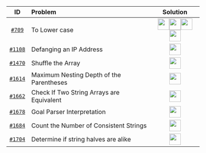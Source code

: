 <!--
Icon link template for the diff lang
[<img src="https://img.icons8.com/color/c-plus-plus-logo.png" width="30px" height="30px">](your_file_link)
[<img src="https://img.icons8.com/color/java.png" width="30px" height="30px">](your_file_link)
[<img src="https://img.icons8.com/color/javascript.png" width="30px" height="30px">](your_file_link)
[<img src="https://img.icons8.com/color/python.png" width="30px" height="30px">](your_file_link)
 -->
|                                         ID                                          | Problem                                   |                                                                                                                                                                                                                                                                                                                                                                                                                    Solution                                                                                                                                                                                                                                                                                                                                                                                                                    |
| :---------------------------------------------------------------------------------: | :---------------------------------------- | :--------------------------------------------------------------------------------------------------------------------------------------------------------------------------------------------------------------------------------------------------------------------------------------------------------------------------------------------------------------------------------------------------------------------------------------------------------------------------------------------------------------------------------------------------------------------------------------------------------------------------------------------------------------------------------------------------------------------------------------------------------------------------------------------------------------------------------------------: |
|               [`#709`](https://leetcode.com/problems/to-lower-case/)                | To Lower case                             | [<img src="https://img.icons8.com/color/c-plus-plus-logo.png" width="30px" height="30px">](https://github.com/pol-alok/competitive-programming/blob/master/leetcode/2021/january/practice/cpp/709-ToLowerCase.cpp)[<img src="https://img.icons8.com/color/java.png" width="30px" height="30px">](https://github.com/pol-alok/competitive-programming/blob/master/leetcode/2021/january/practice/java/709-ToLowerCase.java)[<img src="https://img.icons8.com/color/javascript.png" width="30px" height="30px">](https://github.com/pol-alok/competitive-programming/blob/master/leetcode/2021/january/practice/js/709-ToLowerCase.js)[<img src="https://img.icons8.com/color/python.png" width="30px" height="30px">](https://github.com/pol-alok/competitive-programming/blob/master/leetcode/2021/january/practice/python/709-ToLowerCase.py) |
|          [`#1108`](https://leetcode.com/problems/defanging-an-ip-address/)          | Defanging an IP Address                   |                                                                                                                                                                                                                                                                                                          [<img src="https://img.icons8.com/color/c-plus-plus-logo.png" width="30px" height="30px">](https://github.com/pol-alok/competitive-programming/blob/master/leetcode/2021/january/practice/cpp/1108-DefangingAnIPAddress.cpp)                                                                                                                                                                                                                                                                                                          |
|             [`#1470`](https://leetcode.com/problems/shuffle-the-array/)             | Shuffle the Array                         |                                                                                                                                                                                                                                                                                                            [<img src="https://img.icons8.com/color/c-plus-plus-logo.png" width="30px" height="30px">](https://github.com/pol-alok/competitive-programming/blob/master/leetcode/2021/february/practice/cpp/1470-ShuffleTheArray.cpp)                                                                                                                                                                                                                                                                                                            |
| [`#1614`](https://leetcode.com/problems/maximum-nesting-depth-of-the-parentheses/)  | Maximum Nesting Depth of the Parentheses  |                                                                                                                                                                                                                                                                                                  [<img src="https://img.icons8.com/color/c-plus-plus-logo.png" width="30px" height="30px">](https://github.com/pol-alok/competitive-programming/blob/master/leetcode/2021/january/practice/cpp/1614-MaximumNestingDepthOfTheParentheses.cpp)                                                                                                                                                                                                                                                                                                   |
| [`#1662`](https://leetcode.com/problems/check-if-two-string-arrays-are-equivalent/) | Check If Two String Arrays are Equivalent |                                                                                                                                                                                                                                                                                                  [<img src="https://img.icons8.com/color/c-plus-plus-logo.png" width="30px" height="30px">](https://github.com/pol-alok/competitive-programming/blob/master/leetcode/2021/january/practice/cpp/1662-CheckIfTwoStringArraysAreEquivalent.cpp)                                                                                                                                                                                                                                                                                                   |
|        [`#1678`](https://leetcode.com/problems/goal-parser-interpretation/)         | Goal Parser Interpretation                |                                                                                                                                                                                                                                                                                                        [<img src="https://img.icons8.com/color/c-plus-plus-logo.png" width="30px" height="30px">](https://github.com/pol-alok/competitive-programming/blob/master/leetcode/2021/january/practice/cpp/1678-GoalParserInterpretation.cpp)                                                                                                                                                                                                                                                                                                        |
|  [`#1684`](https://leetcode.com/problems/count-the-number-of-consistent-strings/)   | Count the Number of Consistent Strings    |                                                                                                                                                                                                                                                                                                   [<img src="https://img.icons8.com/color/c-plus-plus-logo.png" width="30px" height="30px">](https://github.com/pol-alok/competitive-programming/blob/master/leetcode/2021/january/practice/cpp/1684-CountTheNumberOfConsistentStrings.cpp)                                                                                                                                                                                                                                                                                                    |
|   [`#1704`](https://leetcode.com/problems/determine-if-string-halves-are-alike/)    | Determine if string halves are alike      |                                                                                                                                                                                                                                                                                                    [<img src="https://img.icons8.com/color/c-plus-plus-logo.png" width="30px" height="30px">](https://github.com/pol-alok/competitive-programming/blob/master/leetcode/2021/january/practice/cpp/1704-DetermineIfStringHalvesAreAlike.cpp)                                                                                                                                                                                                                                                                                                     |
